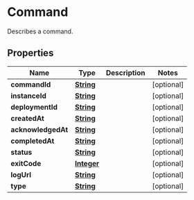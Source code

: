 

# Command

Describes a command.

## Properties

| Name | Type | Description | Notes |
|------------ | ------------- | ------------- | -------------|
|**commandId** | [**String**](String.md) |  |  [optional] |
|**instanceId** | [**String**](String.md) |  |  [optional] |
|**deploymentId** | [**String**](String.md) |  |  [optional] |
|**createdAt** | [**String**](String.md) |  |  [optional] |
|**acknowledgedAt** | [**String**](String.md) |  |  [optional] |
|**completedAt** | [**String**](String.md) |  |  [optional] |
|**status** | [**String**](String.md) |  |  [optional] |
|**exitCode** | [**Integer**](Integer.md) |  |  [optional] |
|**logUrl** | [**String**](String.md) |  |  [optional] |
|**type** | [**String**](String.md) |  |  [optional] |



